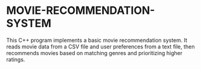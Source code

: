 # MOVIE-RECOMMENDATION-SYSTEM
This C++ program implements a basic movie recommendation system. It reads movie data from a CSV file and user preferences from a text file, then recommends movies based on matching genres and prioritizing higher ratings.
